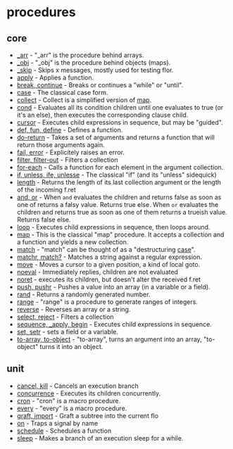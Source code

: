 
# procedures

## core

* [_arr](_arr.md) - "_arr" is the procedure behind arrays.
* [_obj](_obj.md) - "_obj" is the procedure behind objects (maps).
* [_skip](_skip.md) - Skips x messages, mostly used for testing flor.
* [apply](apply.md) - Applies a function.
* [break, continue](break.md) - Breaks or continues a "while" or "until".
* [case](case.md) - The classical case form.
* [collect](collect.md) - Collect is a simplified version of [map](map.md).
* [cond](cond.md) - Evaluates all its condition children until one evaluates to true (or it's an else), then executes the corresponding clause child.
* [cursor](cursor.md) - Executes child expressions in sequence, but may be "guided".
* [def, fun, define](define.md) - Defines a function.
* [do-return](do_return.md) - Takes a set of arguments and returns a function that will return those arguments again.
* [fail, error](fail.md) - Explicitely raises an error.
* [filter, filter-out](filter.md) - Filters a collection
* [for-each](for_each.md) - Calls a function for each element in the argument collection.
* [if, unless, ife, unlesse](if.md) - The classical "if" (and its "unless" sidequick)
* [length](length.md) - Returns the length of its last collection argument or the length of the incoming f.ret
* [and, or](logo.md) - When `and` evaluates the children and returns false as soon as one of returns a falsy value. Returns true else. When `or` evaluates the children and returns true as soon as one of them returns a trueish value. Returns false else.
* [loop](loop.md) - Executes child expressions in sequence, then loops around.
* [map](map.md) - This is the classical "map" procedure. It accepts a collection and a function and yields a new collection.
* [match](match.md) - "match" can be thought of as a "destructuring [case](case.md)".
* [matchr, match?](matchr.md) - Matches a string against a regular expression.
* [move](move.md) - Moves a cursor to a given position, a kind of local goto.
* [noeval](noeval.md) - Immediately replies, children are not evaluated
* [noret](noret.md) - executes its children, but doesn't alter the received f.ret
* [push, pushr](push.md) - Pushes a value into an array (in a variable or a field).
* [rand](rand.md) - Returns a randomly generated number.
* [range](range.md) - "range" is a procedure to generate ranges of integers.
* [reverse](reverse.md) - Reverses an array or a string.
* [select, reject](select.md) - Filters a collection
* [sequence, _apply, begin](sequence.md) - Executes child expressions in sequence.
* [set, setr](set.md) - sets a field or a variable.
* [to-array, to-object](to_array.md) - "to-array", turns an argument into an array, "to-object" turns it into an object.

## unit

* [cancel, kill](cancel.md) - Cancels an execution branch
* [concurrence](concurrence.md) - Executes its children concurrently.
* [cron](cron.md) - "cron" is a macro procedure.
* [every](every.md) - "every" is a macro procedure.
* [graft, import](graft.md) - Graft a subtree into the current flo
* [on](on.md) - Traps a signal by name
* [schedule](schedule.md) - Schedules a function
* [sleep](sleep.md) - Makes a branch of an execution sleep for a while.

